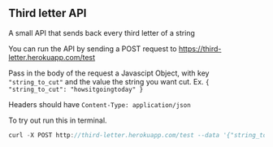 ## Third letter API
A small API that sends back every third letter of a string

You can run the API by sending a POST request to https://third-letter.herokuapp.com/test 

Pass in the body of the request a Javascipt Object, with key `"string_to_cut"` and the value the string you want cut.
Ex.
`{
    "string_to_cut": "howsitgoingtoday"
}`

Headers should have `Content-Type: application/json`

To try out run this in terminal.
```js
curl -X POST http://third-letter.herokuapp.com/test --data '{"string_to_cut": "howsitgoingtoday"}' -H 'Content-Type: application/json'`
